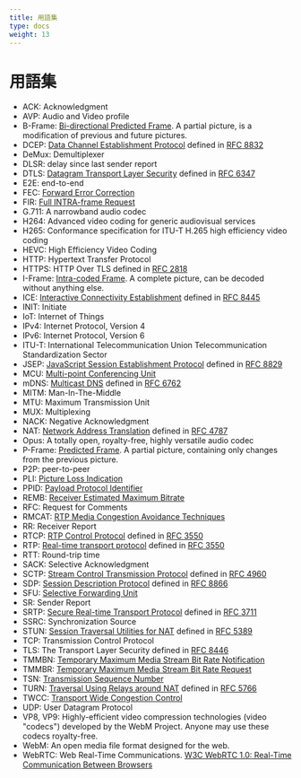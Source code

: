```yaml
---
title: 用語集
type: docs
weight: 13
---
```


# 用語集

* ACK: Acknowledgment
* AVP: Audio and Video profile
* B-Frame: [Bi-directional Predicted Frame](../06-media-communication/#フレーム間の種類). A partial picture, is a modification of previous and future pictures.
* DCEP: [Data Channel Establishment Protocol](../07-data-communication/#dcep) defined in [RFC 8832](https://datatracker.ietf.org/doc/html/rfc8832)
* DeMux: Demultiplexer
* DLSR: delay since last sender report
* DTLS: [Datagram Transport Layer Security](../04-securing/#dtls) defined in [RFC 6347](https://datatracker.ietf.org/doc/html/rfc6347)
* E2E: end-to-end
* FEC: [Forward Error Correction](../06-media-communication/#前方誤り訂正-forward-error-correction)
* FIR: [Full INTRA-frame Request](../06-media-communication/#full-intra-frame-request-firとpicture-loss-indication-pli)
* G.711: A narrowband audio codec
* H264: Advanced video coding for generic audiovisual services
* H265: Conformance specification for ITU-T H.265 high efficiency video coding
* HEVC: High Efficiency Video Coding
* HTTP: Hypertext Transfer Protocol
* HTTPS: HTTP Over TLS defined in [RFC 2818](https://datatracker.ietf.org/doc/html/rfc2818)
* I-Frame: [Intra-coded Frame](../06-media-communication/#フレーム間の種類). A complete picture, can be decoded without anything else.
* ICE: [Interactive Connectivity Establishment](../03-connecting/#ice) defined in [RFC 8445](https://datatracker.ietf.org/doc/html/rfc8445)
* INIT: Initiate
* IoT: Internet of Things
* IPv4: Internet Protocol, Version 4
* IPv6: Internet Protocol, Version 6
* ITU-T: International Telecommunication Union Telecommunication Standardization Sector
* JSEP: [JavaScript Session Establishment Protocol](../02-signaling/#session-description-protocol-sdpとは) defined in [RFC 8829](https://datatracker.ietf.org/doc/html/rfc8829)
* MCU: [Multi-point Conferencing Unit](../08-applied-webrtc/#mcu)
* mDNS: [Multicast DNS](../03-connecting/#mdns) defined in [RFC 6762](https://datatracker.ietf.org/doc/html/rfc6762)
* MITM: Man-In-The-Middle
* MTU: Maximum Transmission Unit
* MUX: Multiplexing
* NACK: Negative Acknowledgment
* NAT: [Network Address Translation](../03-connecting/#natマッピング) defined in [RFC 4787](https://datatracker.ietf.org/doc/html/rfc4787)
* Opus: A totally open, royalty-free, highly versatile audio codec
* P-Frame: [Predicted Frame](../06-media-communication/#フレーム間の種類). A partial picture, containing only changes from the previous picture.
* P2P: peer-to-peer
* PLI: [Picture Loss Indication](../06-media-communication/#full-intra-frame-request-firとpicture-loss-indication-pli)
* PPID: [Payload Protocol Identifier](../07-data-communication/#ペイロードプロトコル識別子)
* REMB: [Receiver Estimated Maximum Bitrate](../06-media-communication/#tmmbr-tmmbn-remb)
* RFC: Request for Comments
* RMCAT: [RTP Media Congestion Avoidance Techniques](../06-media-communication/#帯域幅の推定値の生成)
* RR: Receiver Report
* RTCP: [RTP Control Protocol](../10-history-of-webrtc/#rtp) defined in [RFC 3550](https://datatracker.ietf.org/doc/html/rfc3550)
* RTP: [Real-time transport protocol](../10-history-of-webrtc/#rtp) defined in [RFC 3550](https://datatracker.ietf.org/doc/html/rfc3550)
* RTT: Round-trip time
* SACK: Selective Acknowledgment
* SCTP: [Stream Control Transmission Protocol](../07-data-communication/#sctp) defined in [RFC 4960](https://datatracker.ietf.org/doc/html/rfc4960)
* SDP: [Session Description Protocol](../02-signaling/#session-description-protocol-sdpとは) defined in [RFC 8866](https://datatracker.ietf.org/doc/html/rfc8866)
* SFU: [Selective Forwarding Unit](../08-applied-webrtc/#選択的フォワーディングユニット-selective-forwarding-unit)
* SR: Sender Report
* SRTP: [Secure Real-time Transport Protocol](../04-securing/#srtp) defined in [RFC 3711](https://datatracker.ietf.org/doc/html/rfc3711)
* SSRC: Synchronization Source
* STUN: [Session Traversal Utilities for NAT](../03-connecting/#stun) defined in [RFC 5389](https://datatracker.ietf.org/doc/html/rfc5389)
* TCP: Transmission Control Protocol
* TLS: The Transport Layer Security defined in [RFC 8446](https://datatracker.ietf.org/doc/html/rfc8446)
* TMMBN: [Temporary Maximum Media Stream Bit Rate Notification](../06-media-communication/#tmmbr-tmmbn-remb)
* TMMBR: [Temporary Maximum Media Stream Bit Rate Request](../06-media-communication/#tmmbr-tmmbn-remb)
* TSN: [Transmission Sequence Number](../07-data-communication/#トランスミッションシーケンス番号)
* TURN: [Traversal Using Relays around NAT](../03-connecting/#turn) defined in [RFC 5766](https://datatracker.ietf.org/doc/html/rfc5766)
* TWCC: [Transport Wide Congestion Control](../06-media-communication/#トランスポートワイド輻輳制御-transport-wide-congestion-control)
* UDP: User Datagram Protocol
* VP8, VP9: Highly-efficient video compression technologies (video "codecs") developed by the WebM Project. Anyone may use these codecs royalty-free.
* WebM: An open media file format designed for the web.
* WebRTC: Web Real-Time Communications. [W3C WebRTC 1.0: Real-Time Communication Between Browsers](https://www.w3.org/TR/webrtc/)
